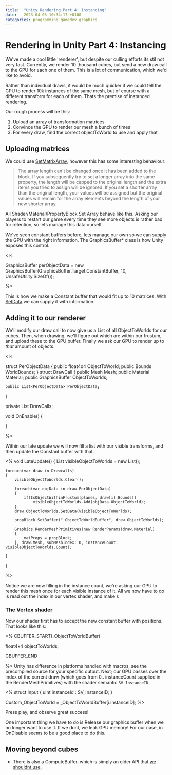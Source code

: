 ```yaml
---
title:  "Unity Rendering Part 4: Instancing"
date:   2023-04-03 10:34:17 +0100
categories: programming gamedev graphics
---
```


# Rendering in Unity Part 4: Instancing

We've made a cool little 'renderer', but despite our culling efforts its stil not very fast. Currently, we render 10 thousand cubes, but send a new draw call to the GPU for each one of them. This is a lot of communication, which we'd like to avoid. 

Rather than individual draws, it would be much quicker if we could tell the GPU to render 10k instances of the same mesh, but of course with a different transform for each of them. Thats the premise of instanced rendering.

Our rough process will be this:

1. Upload an array of transformation matrices
2. Convince the GPU to render our mesh a bunch of times
3. For every draw, find the correct objectToWorld to use and apply that


## Uploading matrices

We could use [SetMatrixArray](https://docs.unity3d.com/ScriptReference/MaterialPropertyBlock.SetMatrixArray.html), however this has some interesting behaviour:

> The array length can't be changed once it has been added to the block. If you subsequently try to set a longer array into the same property, the length will be capped to the original length and the extra items you tried to assign will be ignored. If you set a shorter array than the original length, your values will be assigned but the original values will remain for the array elements beyond the length of your new shorter array.

All Shader/Material/PropertyBlock Set Array behave like this. Asking our players to restart our game every time they see more objects is rather bad for retention, so lets manage this data ourself.

We've seen constant buffers before, lets manage our own so we can supply the GPU with the right information. The GraphicsBuffer* class is how Unity exposes this control.

<%

GraphicsBuffer perObjectData = new GraphicsBuffer(GraphicsBuffer.Target.ConstantBuffer, 10, UnsafeUtility.SizeOf<float4x4>());

%> 

This is how we make a Constant buffer that would fit up to 10 matrices. With [SetData](https://docs.unity3d.com/ScriptReference/GraphicsBuffer.SetData.html) we can supply it with information. 

## Adding it to our renderer

We'll modify our draw call to now give us a List of all ObjectToWorlds for our cubes. Then, when drawing, we'll figure out which are within our frustum, and upload these to the GPU buffer. Finally we ask our GPU to render up to *that* amount of objects. 

<%

struct PerObjectData
{
	public float4x4 ObjectToWorld;
	public Bounds WorldBounds;
}
struct DrawCall
{
	public Mesh Mesh;
	public Material Material;
	public GraphicsBuffer ObjectToWorlds;

	public List<PerObjectData> PerObjectData;
}

private List<DrawCall> DrawCalls;

void OnEnable()
{

}

%>

Within our late update we will now fill a list with our visible transforms, and then update the Constant buffer with that.

<%
void LateUpdate()
{
	List<float4x4> visibleObjectToWorlds = new List<float4x4>();

	foreach(var draw in Drawcalls)
	{
		visibleObjectToWorlds.Clear();

		foreach(var objData in draw.PerObjectData)
		{
			if(IsObjectWithinFrustum(planes, draw[i].Bounds))
				visibleObjectToWorlds.Add(objData.ObjectToWorld);
		}
		draw.ObjectToWorlds.SetData(visibleObjectToWorlds);

		propBlock.SetBuffer("_ObjectToWorldBuffer", draw.ObjectToWorlds);

		Graphics.RenderMeshPrimitives(new RenderParams(draw.Material) 
		{
			matProps = propBlock; 
		}, draw.Mesh, subMeshIndex: 0, instanceCount: visibleObjectToWorlds.Count);

	}
}

%>

Notice we are now filling in the instance count, we're asking our GPU to render this mesh once for each visible instance of it. All we now have to do is read out the index in our vertex shader, and make s

### The Vertex shader

Now our shader first has to accept the new constant buffer with positions. That looks like this:

<%
CBUFFER_START(_ObjectToWorldBuffer)

float4x4 objectToWorlds;

CBUFFER_END

%>
Unity has difference in platforms handled with macros, see the precompiled source for your specific output. Next; our GPU passes over the index of the current draw (which goes from 0.. instanceCount supplied in the RenderMeshPrimitives) with the shader semantic `SV_InstanceID`.


<%
struct Input
{
	uint instanceId : SV_InstanceID;
}

Custom_ObjectToWorld = _ObjectToWorldBuffer[i.instanceID];
%>

Press play, and observe great success!

One important thing we have to do is Release our graphics buffer when we no longer want to use it. If we dont, we leak GPU memory! For our case, in OnDisable seems to be a good place to do this.

## Moving beyond cubes


* There is also a ComputeBuffer, which is simply an older API that [we shouldnt use](https://forum.unity.com/threads/graphicsbuffer-and-mesh.636631/#post-4268896). 
